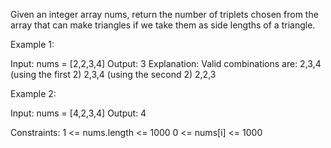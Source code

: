 Given an integer array nums, return the number of triplets chosen from the array that can make triangles if we take them as side lengths of a triangle.

Example 1:

Input: nums = [2,2,3,4]
Output: 3
Explanation: Valid combinations are: 
2,3,4 (using the first 2)
2,3,4 (using the second 2)
2,2,3

Example 2:

Input: nums = [4,2,3,4]
Output: 4

Constraints:
    1 <= nums.length <= 1000
    0 <= nums[i] <= 1000

